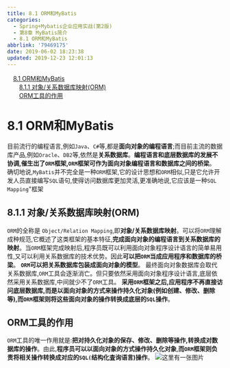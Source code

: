 ```yaml
---
title: 8.1 ORM和MyBatis
categories:
  - Spring+Mybatis企业应用实战(第2版)
  - 第8章 MyBatis简介
  - 8.1 ORM和MyBatis
abbrlink: '79469175'
date: 2019-06-02 18:23:38
updated: 2019-12-23 12:01:13
---
```

<div id='my_toc'><a href="/JavaReadingNotes/79469175/#8-1-ORM和MyBatis" class="header_1">8.1 ORM和MyBatis</a>&nbsp;<br><a href="/JavaReadingNotes/79469175/#8-1-1-对象/关系数据库映射-ORM" class="header_2">8.1.1 对象/关系数据库映射(ORM)</a>&nbsp;<br><a href="/JavaReadingNotes/79469175/#ORM工具的作用" class="header_2">ORM工具的作用</a>&nbsp;<br></div>
<style>.header_1{margin-left: 1em;}.header_2{margin-left: 2em;}.header_3{margin-left: 3em;}.header_4{margin-left: 4em;}.header_5{margin-left: 5em;}.header_6{margin-left: 6em;}</style>
<!--more-->
<script>if (navigator.platform.search('arm')==-1){document.getElementById('my_toc').style.display = 'none';}var e,p = document.getElementsByTagName('p');while (p.length>0) {e = p[0];e.parentElement.removeChild(e);}</script>

<!--end-->
# 8.1 ORM和MyBatis
目前流行的编程语言,例如`Java`、`C#`等,都是**面向对象的编程语言**;而目前主流的数据库产品,例如`Oracle`、`DB2`等,依然是**关系数据库**。**编程语言和底层数据库的发展不协调,催生岀了`ORM`框架,`ORM`框架可作为面向对象编程语言和数据库之间的桥梁**。
确切地说,`MyBatis`并不完全是一种`ORM`框架,它的设计思想和`ORM`相似,只是它允许开发人员直接编写`SQL`语句,使得访问数据库更加灵活,更准确地说,它应该是一种`SQL Mapping`"框架
## 8.1.1 对象/关系数据库映射(ORM)
`ORM`的全称是 `Object/Relation Mapping`,即**对象/关系数据库映射**。可以将`ORM`理解成种规范,它概述了这类框架的基本特征,**完成面向对象的编程语言到关系数据库的映射**。当`ORM`框架完成映射后,程序员既可以利用面向对象程序设计语言的简单易用性,又可以利用关系数据库的技术优势。因此**可以把`ORM`当成应用程序和数据库的桥梁**。
**`ORM`可以把关系数据库包装成面向对象的模型**。
最终面向对象数据库会取代关系数据库,`ORM`工具会逐渐消亡。但只要依然采用面向对象程序设计语言,底层依然采用关系数据库,中间就少不了`ORM`工具。
**采用`ORM`框架之后,应用程序不再直接访问底层数据库,而是以面向对象的方式来操作持久化对象(例如创建、修改、删除等),而`ORM`框架则将这些面向对象的操作转换成底层的`SQL`操作**。
## ORM工具的作用
`ORM`工具的唯一作用就是:**把对持久化对象的保存、修改、删除等操作,转换成对数据库的操作**。由此,**程序员可以以面向对象的方式操作持久化对象**,**而`ORM`框架则负责将相关操作转换成对应的`SQL(`结构化査询语言)操作**。
![这里有一张图片](https://image-1257720033.cos.ap-shanghai.myqcloud.com/blog/readbooknote/Spring%2BMyBatisQiYeYingYongShiZhan/chapter8/1.png)